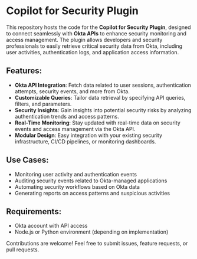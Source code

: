 # Copilot for Security Plugin

This repository hosts the code for the **Copilot for Security Plugin**, designed to connect seamlessly with **Okta APIs** to enhance security monitoring and access management. The plugin allows developers and security professionals to easily retrieve critical security data from Okta, including user activities, authentication logs, and application access information.

## Features:
- **Okta API Integration**: Fetch data related to user sessions, authentication attempts, security events, and more from Okta.
- **Customizable Queries**: Tailor data retrieval by specifying API queries, filters, and parameters.
- **Security Insights**: Gain insights into potential security risks by analyzing authentication trends and access patterns.
- **Real-Time Monitoring**: Stay updated with real-time data on security events and access management via the Okta API.
- **Modular Design**: Easy integration with your existing security infrastructure, CI/CD pipelines, or monitoring dashboards.

## Use Cases:
- Monitoring user activity and authentication events
- Auditing security events related to Okta-managed applications
- Automating security workflows based on Okta data
- Generating reports on access patterns and suspicious activities

## Requirements:
- Okta account with API access
- Node.js or Python environment (depending on implementation)

Contributions are welcome! Feel free to submit issues, feature requests, or pull requests.

